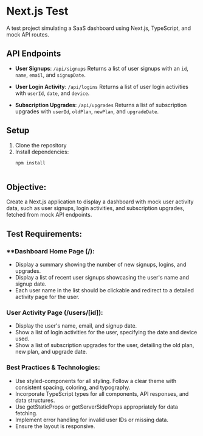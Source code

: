 # Next.js Test

A test project simulating a SaaS dashboard using Next.js, TypeScript, and mock API routes.

## API Endpoints

- **User Signups**: `/api/signups`
  Returns a list of user signups with an `id`, `name`, `email`, and `signupDate`.

- **User Login Activity**: `/api/logins`
  Returns a list of user login activities with `userId`, `date`, and `device`.

- **Subscription Upgrades**: `/api/upgrades`
  Returns a list of subscription upgrades with `userId`, `oldPlan`, `newPlan`, and `upgradeDate`.

## Setup

1. Clone the repository
2. Install dependencies:
   ```bash
   npm install



## Objective:
Create a Next.js application to display a dashboard with mock user activity data, such as user signups, login activities, and subscription upgrades, fetched from mock API endpoints.

## Test Requirements:

### **Dashboard Home Page (/):
- Display a summary showing the number of new signups, logins, and upgrades.
- Display a list of recent user signups showcasing the user's name and signup date.
- Each user name in the list should be clickable and redirect to a detailed activity page for the user.

### **User Activity Page (/users/[id]):**

- Display the user's name, email, and signup date.
- Show a list of login activities for the user, specifying the date and device used.
- Show a list of subscription upgrades for the user, detailing the old plan, new plan, and upgrade date.

### **Best Practices & Technologies:**

- Use styled-components for all styling. Follow a clear theme with consistent spacing, coloring, and typography.
- Incorporate TypeScript types for all components, API responses, and data structures.
- Use getStaticProps or getServerSideProps appropriately for data fetching.
- Implement error handling for invalid user IDs or missing data.
- Ensure the layout is responsive.